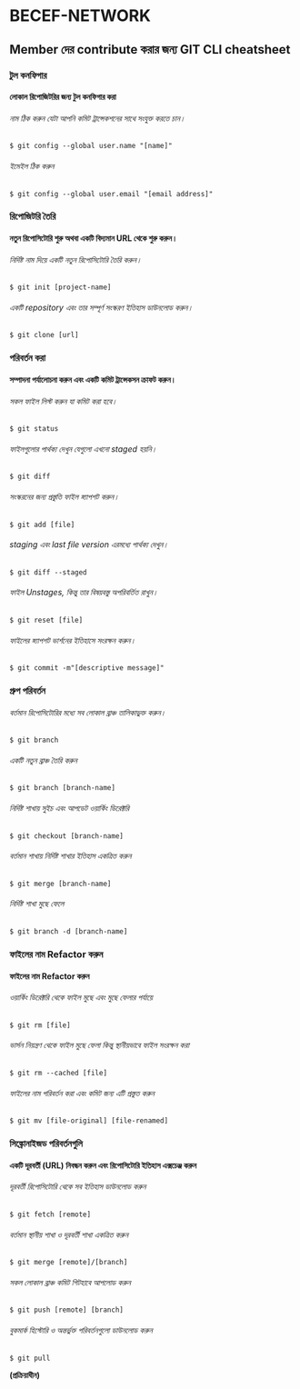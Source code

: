 # BECEF-NETWORK
## Member দের contribute করার জন্য GIT CLI cheatsheet 
### টুল কনফিগার
#### লোকাল রিপোজিটরির জন্য টুল কনফিগার করা
###### নাম ঠিক করুন যেটা আপনি কমিট ট্রান্সেকশনের সাথে সংযুক্ত করতে চান।
```
$ git config --global user.name "[name]"
```
###### ইমেইল ঠিক করুন 
```
$ git config --global user.email "[email address]"
```

### রিপোজিটরি তৈরি
#### নতুন রিপোসিটোরি শুরু অথবা একটি বিদ্যমান URL থেকে শুরু করুন।
###### নির্দিষ্ট নাম দিয়ে একটি নতুন রিপোসিটোরি তৈরি করুন।
```
$ git init [project-name]
```
###### একটি repository এবং তার সম্পূর্ণ সংস্করণ ইতিহাস ডাউনলোড করুন।
```
$ git clone [url]
``` 
### পরিবর্তন করা
#### সম্পাদনা পর্যালোচনা করুন এবং একটি কমিট ট্রান্সেকসন ক্রাফট করুন।
###### সকল ফাইল লিস্ট করুন যা কমিট করা হবে।
```
$ git status
```
###### ফাইলগুলোর পার্থক্য দেখুন যেগুলো এখনো staged হয়নি।
```
$ git diff
```
###### সংস্করনের জন্য প্রস্তুতি ফাইল স্ন্যাপশট করুন।
```
$ git add [file]
```
###### staging এবং last file version এরমধ্যে পার্থক্য দেখুন।
```
$ git diff --staged
```
###### ফাইল Unstages, কিন্তু তার বিষয়বস্তু অপরিবর্তিত রাখুন।
```
$ git reset [file]
```
###### ফাইলের স্ন্যাপশট ভার্শনের ইতিহাসে সংরক্ষন করুন।
```
$ git commit -m"[descriptive message]"
```

### গ্রুপ পরিবর্তন
###### বর্তমান রিপোসিটোরির মধ্যে সব লোকাল ব্রাঞ্চ তালিকাভুক্ত করুন।
```
$ git branch
```
###### একটি নতুন ব্রাঞ্চ তৈরি করুন
```
$ git branch [branch-name]
```
###### নির্দিষ্ট শাখায় সুইচ এবং আপডেট ওয়ার্কিং ডিরেক্টরি
```
$ git checkout [branch-name]
```
###### বর্তমান শাখায় নির্দিষ্ট শাখার ইতিহাস একত্রিত করুন
```
$ git merge [branch-name]
```
###### নির্দিষ্ট শাখা মুছে ফেলে
```
$ git branch -d [branch-name]
```

### ফাইলের নাম Refactor করুন
#### ফাইলের নাম Refactor করুন
###### ওয়ার্কিং ডিরেক্টরি থেকে ফাইল মুছে এবং মুছে ফেলার পর্যায়ে
```
$ git rm [file]
```
###### ভার্সন নিয়ন্ত্রণ থেকে ফাইল মুছে ফেলা কিন্তু স্থানীয়ভাবে ফাইল সংরক্ষন করা
```
$ git rm --cached [file]
```
###### ফাইলের নাম পরিবর্তন করা এবং কমিট জন্য এটি প্রস্তুত করুন
```
$ git mv [file-original] [file-renamed]
```

### সিঙ্ক্রোনাইজড পরিবর্তনগুলি
#### একটি দূরবর্তী (URL) নিবন্ধন করুন এবং রিপোসিটোরি ইতিহাস এক্সচেঞ্জ করুন
###### দূরবর্তী রিপোসিটোরি থেকে সব ইতিহাস ডাউনলোড করুন
```
$ git fetch [remote]
```
###### বর্তমান স্থানীয় শাখা ও দূরবর্তী শাখা একত্রিত করুন
```
$ git merge [remote]/[branch]
```
###### সকল লোকাল ব্রাঞ্চ কমিট গিটহাবে আপলোড করুন
```
$ git push [remote] [branch]
```
###### বুকমার্ক হিস্টোরি ও অন্তর্ভুক্ত পরিবর্তনগুলো ডাউনলোড করুন
```
$ git pull
```
**(প্রক্রিয়াধীন)**
